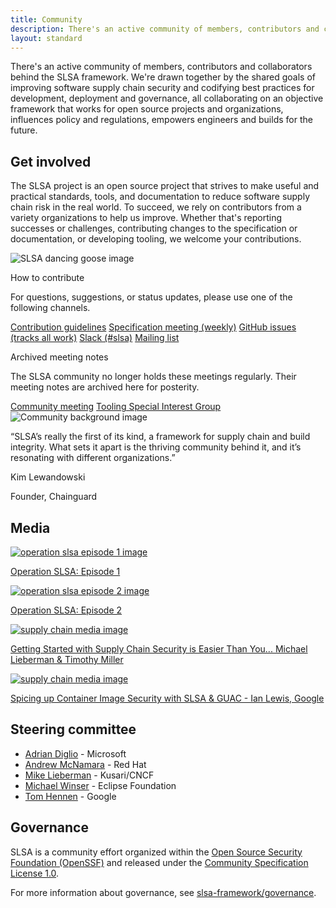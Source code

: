 ```yaml
---
title: Community
description: There's an active community of members, contributors and collaborators behind the SLSA framework. We're drawn together by the shared goals of improving software supply chain security and codifying best practices for development, deployment and governance, all collaborating on an objective framework that works for open source projects and organizations, influences policy and regulations, empowers engineers and builds for the future. Learn about and get involved in the SLSA community.
layout: standard
---
```


There's an active community of members, contributors and collaborators behind
the SLSA framework. We're drawn together by the shared goals of improving
software supply chain security and codifying best practices for development,
deployment and governance, all collaborating on an objective framework that
works for open source projects and organizations, influences policy and
regulations, empowers engineers and builds for the future.

<section class="section bg-white flex flex-col justify-center items-center">
    <div class="wrapper inner w-full">

<div class="flex flex-wrap md:flex-nowrap gap-4">
<div>
<div class="h2 -mt-16 mb-8">

## Get involved

</div>

The SLSA project is an open source project that strives to make useful and
practical standards, tools, and documentation to reduce software supply chain
risk in the real world. To succeed, we rely on contributors from a variety
organizations to help us improve. Whether that's reporting successes or
challenges, contributing changes to the specification or documentation, or
developing tooling, we welcome your contributions.

</div>

<img src="images/slsa-dancing-goose-logo.svg" alt="SLSA dancing goose image">

</div>
        <div class="flex flex-wrap w-6/7 mt-8 mx-auto md:-ml-5 clear-both">
            <div class="w-full md:w-1/2 getting_started_card md:pl-5 lg:mb-0 mb-8">
                <div class="bg-pastel-green h-full rounded-lg p-10">
                    <p class="h4 font-semibold mb-6">How to contribute</p>
                    <p>For questions, suggestions, or status updates, please use one of the following channels.</p>
                    <a target="_blank" href="https://github.com/slsa-framework/slsa/blob/main/CONTRIBUTING.md" class="cta-link mt-6 font-semibold h5">Contribution guidelines</a>
                    <a target="_blank" href="notes/specification" class="cta-link mt-6 font-semibold h5">Specification meeting (weekly)</a>
                    <a target="_blank" href="https://github.com/slsa-framework/slsa/issues" class="cta-link mt-6 font-semibold h5">GitHub issues (tracks all work)</a>
                    <a target="_blank" href="https://slack.openssf.org/" class="cta-link mt-6 font-semibold h5" title="#slsa">Slack (#slsa)</a>
                    <a target="_blank" href="https://groups.google.com/g/slsa-discussion" class="cta-link mt-6 font-semibold h5">Mailing list</a>
                </div>
            </div>
     <div class="w-full md:w-1/2 getting_started_card md:pl-5 lg:mb-0 mb-8">
                <div class="bg-pastel-green h-full rounded-lg p-10">
                    <p class="h4 font-semibold mb-6">Archived meeting notes</p>
                    <p>The SLSA community no longer holds these meetings regularly. Their meeting notes are archived here for posterity.</p>
                    <a href="notes/community" class="cta-link mt-6 font-semibold h5">Community meeting</a>
                    <a href="notes/tooling" class="cta-link mt-6 font-semibold h5">Tooling Special Interest Group</a>
                </div>
            </div>
        </div>
    </div>
</section>
<section class="section relative bg-green-transparent flex justify-center items-center overflow-hidden">
    <img class="object-cover absolute w-full h-full z-0" src="images/community-bg.png" alt="Community background image">
    <div class="wrapper">
        <div class="bg-light-green h-full rounded-lg p-10 relative z-1 lg:w-2/3 mx-auto">
            <p class="font-bold h3 mb-6">“SLSA’s really the first of its kind, a framework for supply chain and build integrity. What sets it apart is the thriving community behind it, and it’s resonating with different organizations.”</p>
            <p class="font-semibold h4 mb-0.5">Kim Lewandowski</p>
            <p class="font-regular">Founder, Chainguard</p>
        </div>
    </div>
</section>
<section class="section bg-pastel-green">
    <div class="wrapper inner w-full">
        <div class="flex flex-col justify-center items-center mb-8 w-2/3 mx-auto md:pl-5">
<div class="h2 -mt-16 -mb-4">

## Media

</div>
        </div>
        <div class="flex flex-wrap justify-start items-start mb-16 md:-ml-5">
            <a href="https://youtu.be/S_MXbt0p_pg" class="w-full lg:w-1/2 md:pl-5 pb-16">
                <img class="mx-auto w-full" src="https://img.youtube.com/vi/S_MXbt0p_pg/0.jpg" alt="operation slsa episode 1 image">
                <p class="text-green-darker font-bold h5 mt-4">Operation SLSA: Episode 1</p>
            </a>
            <a href="https://youtu.be/DNCrK22uE4U" class="w-full lg:w-1/2 md:pl-5 pb-16">
                <img class="mx-auto w-full" src="https://img.youtube.com/vi/DNCrK22uE4U/0.jpg" alt="operation slsa episode 2 image">
                <p class="text-green-darker font-bold h5 mt-4">Operation SLSA: Episode 2</p>
            </a>
            <a href="https://youtu.be/aS_FKrCLh8o" class="w-full lg:w-1/2 md:pl-5">
                <img class="mx-auto w-full" src="https://img.youtube.com/vi/aS_FKrCLh8o/0.jpg" alt="supply chain media image">
                <p class="text-green-darker font-bold h5 mt-4">Getting Started with Supply Chain Security is Easier Than You... Michael Lieberman & Timothy Miller</p>
            </a>
             <a href="https://youtu.be/32IhwdAe0yI" class="w-full lg:w-1/2 md:pl-5">
                <img class="mx-auto w-full" src="https://img.youtube.com/vi/32IhwdAe0yI/0.jpg" alt="supply chain media image">
                <p class="text-green-darker font-bold h5 mt-4">Spicing up Container Image Security with SLSA & GUAC - Ian Lewis, Google</p>
            </a>
        </div>
    </div>
</section>
<section class="section bg-white flex justify-center items-center">
    <div class="wrapper inner w-full">
        <div class="md:flex justify-between items-start mb-16">
            <div class="text w-full md:w-1/2">
<div class="h2 p-0 -mt-16 mb-8">

## Steering committee

</div>
            </div>
            <div class="w-full md:w-1/2">
                <div class="bg-pastel-green h-full rounded-lg p-10">
                    <ul>
                        <li class="mb-2"><a target="_blank" class="font-bold text-green-darker" href="https://github.com/adriandiglio">Adrian Diglio</a> - Microsoft</li>
                        <li class="mb-2"><a target="_blank" class="font-bold text-green-darker" href="https://github.com/arewm">Andrew McNamara</a> - Red Hat</li>
                        <li class="mb-2"><a target="_blank" class="font-bold text-green-darker" href="https://github.com/mlieberman85">Mike Lieberman</a> - Kusari/CNCF</li>
                        <li class="mb-2"><a target="_blank" class="font-bold text-green-darker" href="https://github.com/michaelwinser">Michael Winser</a> - Eclipse Foundation</li>
                        <li class="mb-2"><a target="_blank" class="font-bold text-green-darker" href="https://github.com/TomHennen">Tom Hennen</a> - Google</li>
                    </ul>
                </div>
            </div>
        </div>
        <div class="md:flex justify-between items-start mb-16">
            <div class="text w-full md:w-1/2">
<div class="h2 p-0 mb-8 md:-mt-16">

## Governance

</div>
            </div>
            <div class="w-full md:w-1/2">
                <div class="bg-pastel-green h-full rounded-lg p-10">

SLSA is a community effort organized within the
[Open Source Security Foundation (OpenSSF)](https://openssf.org) and released
under the
[Community Specification License 1.0](https://github.com/slsa-framework/governance/blob/main/1._Community_Specification_License-v1.md).

For more information about governance, see
[slsa-framework/governance](https://github.com/slsa-framework/governance).

</div>
            </div>
        </div>
    </div>
</section>
